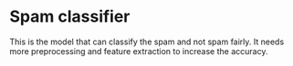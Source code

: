 # Spam classifier
This is the model that can classify the spam and not spam fairly. It needs more preprocessing and feature extraction to increase the accuracy.
